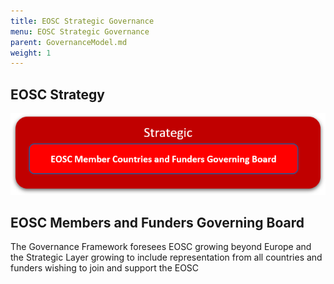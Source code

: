 ```yaml
---
title: EOSC Strategic Governance
menu: EOSC Strategic Governance
parent: GovernanceModel.md
weight: 1
---
```


EOSC Strategy
----------

![Strategic Governance](assets/StrategicOverview.png)

## EOSC Members and Funders Governing Board

The Governance Framework foresees EOSC growing beyond Europe and the Strategic Layer growing to include representation from all countries and funders wishing to join and support the EOSC